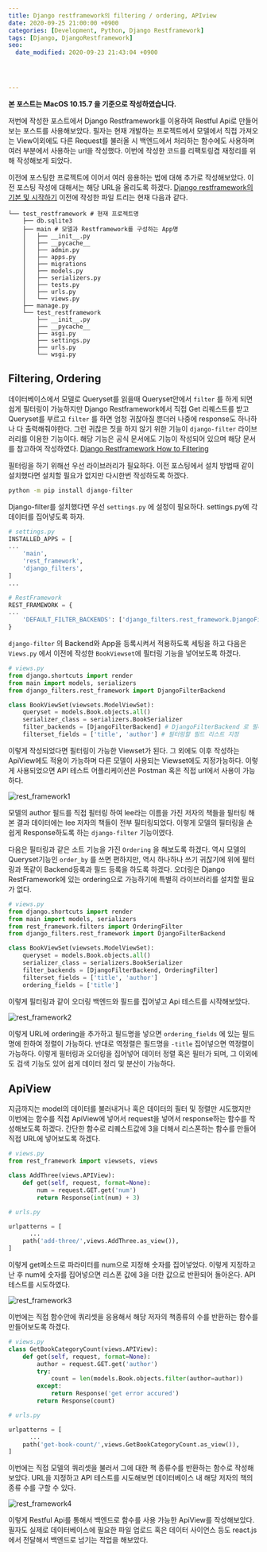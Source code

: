 ```yaml
---
title: Django restframework의 filtering / ordering, APIview
date: 2020-09-25 21:00:00 +0900
categories: [Development, Python, Django Restframework]
tags: [Django, DjangoRestframework]
seo:
  date_modified: 2020-09-23 21:43:04 +0900




---
```


**본 포스트는 MacOS 10.15.7 을 기준으로 작성하였습니다.**

저번에 작성한 포스트에서 Django Restframework를 이용하여 Restful Api로 만들어 보는 포스트를 사용해보았다. 필자는 현재 개발하는 프로젝트에서 모델에서 직접 가져오는 View이외에도 다른 Request를 불러올 시 백엔드에서 처리하는 함수에도 사용하며 여러 부분에서 사용하는 url을 작성했다. 이번에 작성한 코드를 리팩토링겸 재정리를 위해 작성해보게 되었다. 

이전에 포스팅한 프로젝트에 이어서 여러 응용하는 법에 대해 추가로 작성해보았다. 이전 포스팅 작성에 대해서는 해당 URL을 올리도록 하겠다.
[Django restframework의 기본 및 시작하기](https://freez2385.github.io/posts/Python-Django-django_restframework1/)
이전에 작성한 파일 트리는 현재 다음과 같다.

```
└── test_restframework # 현재 프로젝트명
    ├── db.sqlite3
    ├── main # 모델과 Restframework를 구성하는 App명
    │   ├── __init__.py
    │   ├── __pycache__
    │   ├── admin.py
    │   ├── apps.py
    │   ├── migrations
    │   ├── models.py
    │   ├── serializers.py
    │   ├── tests.py
    │   ├── urls.py
    │   └── views.py
    ├── manage.py
    └── test_restframework
        ├── __init__.py
        ├── __pycache__
        ├── asgi.py
        ├── settings.py
        ├── urls.py
        └── wsgi.py
```

## Filtering, Ordering

데이터베이스에서 모델로 Queryset를 읽을때  Queryset안에서 `filter` 를 하게 되면 쉽게 필터링이 가능하지만 Django Restframework에서 직접 Get 리퀘스트를 받고 Queryset를 부르고 `filter` 를 하면 엄청 귀찮아질 뿐더러 나중에 response도 하나하나 다 출력해줘야한다. 그런 귀찮은 짓을 하지 않기 위한 기능이 `django-filter` 라이브러리를 이용한 기능이다. 해당 기능은 공식 문서에도 기능이 작성되어 있으며 해당 문서를 참고하여 작성하였다.
[Django Restframework How to Filtering](https://www.django-rest-framework.org/api-guide/filtering/#api-guide)

필터링을 하기 위해선 우선 라이브러리가 필요하다. 이전 포스팅에서 설치 방법때 같이 설치했다면 설치할 필요가 없지만 다시한번 작성하도록 하겠다.

```sh
python -m pip install django-filter
```

Django-filter를 설치했다면 우선 `settings.py` 에 설정이 필요하다. settings.py에 각 데이터를 집어넣도록 하자.

```python
# settings.py
INSTALLED_APPS = [
...
    'main',
    'rest_framework',
    'django_filters',
]
...

# RestFramework
REST_FRAMEWORK = {
...
    'DEFAULT_FILTER_BACKENDS': ['django_filters.rest_framework.DjangoFilterBackend']
}
```

`django-filter` 의 Backend와 App을 등록시켜서 적용하도록 세팅을 하고 다음은 `Views.py` 에서 이전에 작성한 `BookViewset`에 필터링 기능을 넣어보도록 하겠다.

```python
# views.py
from django.shortcuts import render
from main import models, serializers
from django_filters.rest_framework import DjangoFilterBackend

class BookViewSet(viewsets.ModelViewSet):
    queryset = models.Book.objects.all()
    serializer_class = serializers.BookSerializer
    filter_backends = [DjangoFilterBackend] # DjangoFilterBackend 로 필터링 백엔드 등록
    filterset_fields = ['title', 'author'] # 필터링할 필드 리스트 지정
```

이렇게 작성되었다면 필터링이 가능한 Viewset가 된다. 그 외에도 이후 작성하는 ApiView에도 적용이 가능하며 다른 모델이 사용되는 Viewset에도 지정가능하다. 이렇게 사용되었으면 API 테스트 어플리케이션은 Postman 혹은 직접 url에서 사용이 가능하다.

![rest_framework1](../../assets/img/2020_09_25_python_django_restframework2/rest_framework1.png)

모델의 author 필드를 직접 필터링 하여 lee라는 이름을 가진 저자의 책들을 필터링 해본 결과 데이터에는 lee 저자의 책들이 전부 필터링되었다. 이렇게 모델의 필터링을 손쉽게 Response하도록 하는 `django-filter` 기능이였다. 

다음은 필터링과 같은 소트 기능을 가진 `Ordering` 을 해보도록 하겠다. 역시 모델의 Queryset기능인 `order_by` 를 쓰면 편하지만, 역시 하나하나 쓰기 귀찮기에 위에 필터링과 똑같이 Backend등록과 필드 등록을 하도록 하겠다. 오더링은 Django RestFramework에 있는 ordering으로 가능하기에 특별히 라이브러리를 설치할 필요가 없다.

```python
# views.py
from django.shortcuts import render
from main import models, serializers
from rest_framework.filters import OrderingFilter
from django_filters.rest_framework import DjangoFilterBackend

class BookViewSet(viewsets.ModelViewSet):
    queryset = models.Book.objects.all()
    serializer_class = serializers.BookSerializer
    filter_backends = [DjangoFilterBackend, OrderingFilter]
    filterset_fields = ['title', 'author']
    ordering_fields = ['title']
```

이렇게 필터링과 같이 오더링 백엔드와 필드를 집어넣고 Api 테스트를 시작해보았다.

![rest_framework2](../../assets/img/2020_09_25_python_django_restframework2/rest_framework2.png)

이렇게 URL에 ordering을 추가하고 필드명을 넣으면 `ordering_fields` 에 있는 필드명에 한하여 정렬이 가능하다. 반대로 역정렬은 필드명을 `-title` 집어넣으면 역정렬이 가능하다. 이렇게 필터링과 오더링을 집어넣어 데이터 정렬 혹은 필터가 되며, 그 이외에도 검색 기능도 있어 쉽게 데이터 정리 및 분산이 가능하다.

## ApiView

지금까지는 model의 데이터를 불러내거나 혹은 데이터의 필터 및 정렬만 시도했지만 이번에는 함수를 직접 ApiView에 넣어서 request을 넣어서 response하는 함수를 작성해보도록 하겠다. 간단한 함수로 리퀘스트값에 3을 더해서 리스폰하는 함수를 만들어 직접 URL에 넣어보도록 하겠다.

```python
# views.py
from rest_framework import viewsets, views

class AddThree(views.APIView):
    def get(self, request, format=None):
        num = request.GET.get('num')
        return Response(int(num) + 3)
```

```python
# urls.py

urlpatterns = [
	  ...
    path('add-three/',views.AddThree.as_view()),
]
```

이렇게 get메소드로 파라미터를 num으로 지정해 숫자를 집어넣었다. 이렇게 지정하고 난 후 num에 숫자를 집어넣으면 리스폰 값에 3을 더한 값으로 반환되어 돌아온다. API 테스트를 시도하였다.

![rest_framework3](../../assets/img/2020_09_25_python_django_restframework2/rest_framework3.png)

이번에는 직접 함수안에 쿼리셋을 응용해서 해당 저자의 책종류의 수를 반환하는 함수를 만들어보도록 하겠다.

```python
# views.py
class GetBookCategoryCount(views.APIView):
    def get(self, request, format=None):
        author = request.GET.get('author')
        try:
            count = len(models.Book.objects.filter(author=author))
        except:
            return Response('get error accured')
        return Response(count)
```

```python
# urls.py

urlpatterns = [
	  ...
    path('get-book-count/',views.GetBookCategoryCount.as_view()),
]
```

이번에는 직접 모델의 쿼리셋을 불러서 그에 대한 책 종류수를 반환하는 함수로 작성해보았다. URL을 지정하고 API 테스트를 시도해보면 데이터베이스 내 해당 저자의 책의 종류 수를 구할 수 있다.

![rest_framework4](../../assets/img/2020_09_25_python_django_restframework2/rest_framework4.png)

이렇게 Restful Api를 통해서 백엔드로 함수를 사용 가능한 ApiView를 작성해보았다. 필자도 실제로 데이터베이스에 필요한 파일 업로드 혹은 데이터 사이언스 등도 react.js에서 전달해서 백엔드로 넘기는 작업을 해보았다.